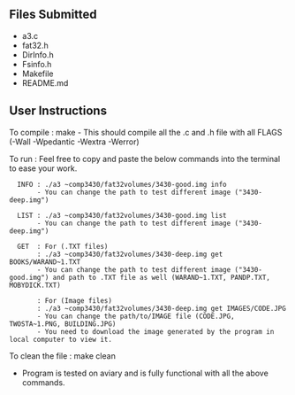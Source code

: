 
## Files Submitted

- a3.c    
- fat32.h
- DirInfo.h
- Fsinfo.h
- Makefile       
- README.md

## User Instructions

To compile :  make 
           -  This should compile all the .c and .h file with all FLAGS (-Wall -Wpedantic -Wextra -Werror)

To run     : Feel free to copy and paste the below commands into the terminal to ease your work.

      INFO : ./a3 ~comp3430/fat32volumes/3430-good.img info
           - You can change the path to test different image ("3430-deep.img")

      LIST : ./a3 ~comp3430/fat32volumes/3430-good.img list
           - You can change the path to test different image ("3430-deep.img")

      GET  : For (.TXT files)
           : ./a3 ~comp3430/fat32volumes/3430-deep.img get BOOKS/WARAND~1.TXT
           - You can change the path to test different image ("3430-good.img") and path to .TXT file as well (WARAND~1.TXT, PANDP.TXT, MOBYDICK.TXT)

           : For (Image files)
           : ./a3 ~comp3430/fat32volumes/3430-deep.img get IMAGES/CODE.JPG
           - You can change the path/to/IMAGE file (CODE.JPG, TWOSTA~1.PNG, BUILDING.JPG)
           - You need to download the image generated by the program in local computer to view it.

To clean the file : make clean         

- Program is tested on aviary and is fully functional with all the above commands.
